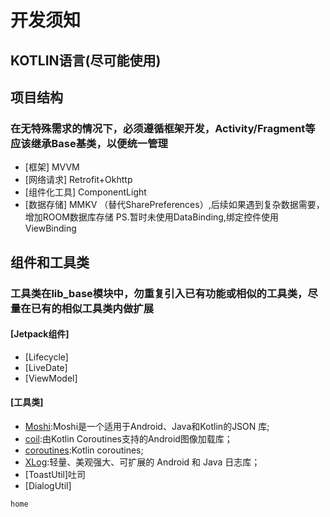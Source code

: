 # 开发须知


## KOTLIN语言(尽可能使用)

## 项目结构
### 在无特殊需求的情况下，必须遵循框架开发，Activity/Fragment等应该继承Base基类，以便统一管理
- [框架] MVVM
- [网络请求] Retrofit+Okhttp
- [组件化工具] ComponentLight
- [数据存储] MMKV  （替代SharePreferences）,后续如果遇到复杂数据需要，增加ROOM数据库存储
PS.暂时未使用DataBinding,绑定控件使用ViewBinding

## 组件和工具类
### 工具类在lib_base模块中，勿重复引入已有功能或相似的工具类，尽量在已有的相似工具类内做扩展
#### [Jetpack组件]
- [Lifecycle]
- [LiveDate]
- [ViewModel]
#### [工具类]
- [Moshi](https://github.com/square/moshi):Moshi是一个适用于Android、Java和Kotlin的JSON 库;
- [coil](https://github.com/coil-kt/coil):由Kotlin Coroutines支持的Android图像加载库；
- [coroutines](https://github.com/Kotlin/kotlinx.coroutines):Kotlin coroutines;
- [XLog](https://github.com/elvishew/xLog):轻量、美观强大、可扩展的 Android 和 Java 日志库；
- [ToastUtil]吐司
- [DialogUtil]
````待补充
home